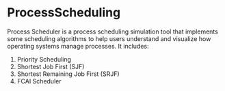 # ProcessScheduling

Process Scheduler is a process scheduling simulation tool that implements some scheduling algorithms to help users understand and visualize how operating systems manage processes. It includes:

1) Priority Scheduling
2) Shortest Job First (SJF)
3) Shortest Remaining Job First (SRJF)
4) FCAI Scheduler



